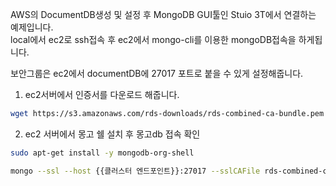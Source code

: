 AWS의 DocumentDB생성 및 설정 후 MongoDB GUI툴인 Stuio 3T에서 연결하는 예제입니다. <br>
local에서 ec2로 ssh접속 후 ec2에서 mongo-cli를 이용한 mongoDB접속을 하게됩니다. <br>

보안그룹은 ec2에서 documentDB에 27017 포트로 붙을 수 있게 설정해줍니다.<br>


1. ec2서버에서 인증서를 다운로드 해줍니다.<br>
~~~sh
wget https://s3.amazonaws.com/rds-downloads/rds-combined-ca-bundle.pem
~~~

2. ec2 서버에서 몽고 쉘 설치 후 몽고db 접속 확인 <br>
~~~sh
sudo apt-get install -y mongodb-org-shell

mongo --ssl --host {{클러스터 엔드포인트}}:27017 --sslCAFile rds-combined-ca-bundle.pem --username {마스터계정} --password {마스터계정 암호}
~~~
